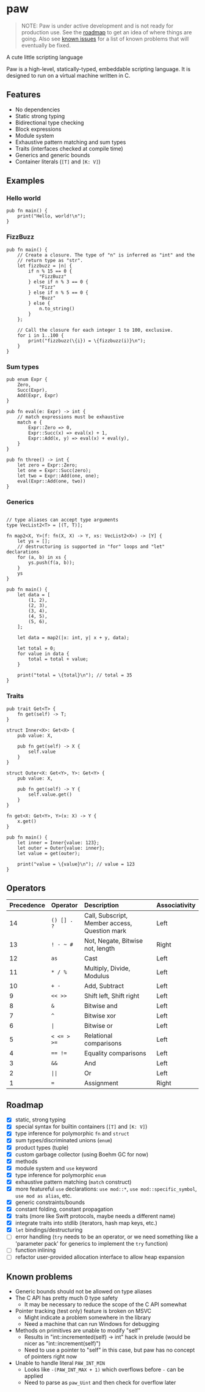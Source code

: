 # paw

> NOTE: Paw is under active development and is not ready for production use.
> See the [roadmap](#roadmap) to get an idea of where things are going.
> Also see [known issues](#known-issues) for a list of known problems that will eventually be fixed.

A cute little scripting language

Paw is a high-level, statically-typed, embeddable scripting language.
It is designed to run on a virtual machine written in C.

## Features
+ No dependencies
+ Static strong typing
+ Bidirectional type checking
+ Block expressions
+ Module system
+ Exhaustive pattern matching and sum types
+ Traits (interfaces checked at compile time)
+ Generics and generic bounds
+ Container literals (`[T]` and `[K: V]`)

## Examples

### Hello world
```paw
pub fn main() {
    print("Hello, world!\n");
}
```

### FizzBuzz
```paw
pub fn main() {
    // Create a closure. The type of "n" is inferred as "int" and the 
    // return type as "str".
    let fizzbuzz = |n| {
        if n % 15 == 0 { 
            "FizzBuzz" 
        } else if n % 3 == 0 { 
            "Fizz"
        } else if n % 5 == 0 { 
            "Buzz" 
        } else { 
            n.to_string() 
        }
    };

    // Call the closure for each integer 1 to 100, exclusive.
    for i in 1..100 {
        print("fizzbuzz(\{i}) = \{fizzbuzz(i)}\n");
    }
}
```

### Sum types
```paw
pub enum Expr {
    Zero,
    Succ(Expr),
    Add(Expr, Expr)
}

pub fn eval(e: Expr) -> int {
    // match expressions must be exhaustive
    match e {
        Expr::Zero => 0,
        Expr::Succ(x) => eval(x) + 1,
        Expr::Add(x, y) => eval(x) + eval(y),
    }
}

pub fn three() -> int {
    let zero = Expr::Zero;
    let one = Expr::Succ(zero);
    let two = Expr::Add(one, one);
    eval(Expr::Add(one, two))
}
```

### Generics
```paw

// type aliases can accept type arguments
type VecList2<T> = [(T, T)];

fn map2<X, Y>(f: fn(X, X) -> Y, xs: VecList2<X>) -> [Y] {
    let ys = [];
    // destructuring is supported in "for" loops and "let" declarations
    for (a, b) in xs {
        ys.push(f(a, b));
    }
    ys
}

pub fn main() {
    let data = [
        (1, 2),
        (2, 3),
        (3, 4),
        (4, 5),
        (5, 6),
    ];

    let data = map2(|x: int, y| x + y, data);

    let total = 0;
    for value in data {
        total = total + value;
    }

    print("total = \{total}\n"); // total = 35
}

```

### Traits

```paw
pub trait Get<T> {
    fn get(self) -> T;
}

struct Inner<X>: Get<X> {
    pub value: X,

    pub fn get(self) -> X {
        self.value
    }
}

struct Outer<X: Get<Y>, Y>: Get<Y> {
    pub value: X,

    pub fn get(self) -> Y {
        self.value.get()
    }
}

fn get<X: Get<Y>, Y>(x: X) -> Y {
    x.get()
}

pub fn main() {
    let inner = Inner{value: 123};
    let outer = Outer{value: inner};
    let value = get(outer);

    print("value = \{value}\n"); // value = 123
}
```

## Operators

|Precedence|Operator   |Description                                   |Associativity|
|:---------|:----------|:---------------------------------------------|:------------|
|14        |`() [] . ?`|Call, Subscript, Member access, Question mark |Left         |
|13        |`! - ~ #`  |Not, Negate, Bitwise not, length              |Right        |
|12        |`as`       |Cast                                          |Left         |
|11        |`* / %`    |Multiply, Divide, Modulus                     |Left         |
|10        |`+ -`      |Add, Subtract                                 |Left         |
|9         |`<< >>`    |Shift left, Shift right                       |Left         |
|8         |`&`        |Bitwise and                                   |Left         |
|7         |`^`        |Bitwise xor                                   |Left         |
|6         |<code>&#124;</code>|Bitwise or                            |Left         |
|5         |`< <= > >=`|Relational comparisons                        |Left         |
|4         |`== !=`    |Equality comparisons                          |Left         |
|3         |`&&`       |And                                           |Left         |
|2         |<code>&#124;&#124;</code>|Or                              |Left         |
|1         |`=`        |Assignment                                    |Right        |

## Roadmap
+ [x] static, strong typing
+ [x] special syntax for builtin containers (`[T]` and `[K: V]`)
+ [x] type inference for polymorphic `fn` and `struct`
+ [x] sum types/discriminated unions (`enum`)
+ [x] product types (tuple)
+ [x] custom garbage collector (using Boehm GC for now)
+ [x] methods
+ [x] module system and `use` keyword
+ [x] type inference for polymorphic `enum`
+ [x] exhaustive pattern matching (`match` construct)
+ [x] more featureful `use` declarations: `use mod::*`, `use mod::specific_symbol`, `use mod as alias`, etc.
+ [x] generic constraints/bounds
+ [x] constant folding, constant propagation
+ [x] traits (more like Swift protocols, maybe needs a different name)
+ [x] integrate traits into stdlib (iterators, hash map keys, etc.)
+ [x] `let` bindings/destructuring
+ [ ] error handling (`try` needs to be an operator, or we need something like a 'parameter pack' for generics to implement the `try` function)
+ [ ] function inlining
+ [ ] refactor user-provided allocation interface to allow heap expansion

## Known problems
+ Generic bounds should not be allowed on type aliases
+ The C API has pretty much 0 type safety
    + It may be necessary to reduce the scope of the C API somewhat
+ Pointer tracking (test only) feature is broken on MSVC
    + Might indicate a problem somewhere in the library
    + Need a machine that can run Windows for debugging
+ Methods on primitives are unable to modify "self"
    + Results in "int::incremented(self) -> int" hack in prelude (would be nicer as "int::increment(self)")
    + Need to use a pointer to "self" in this case, but paw has no concept of pointers right now
+ Unable to handle literal `PAW_INT_MIN`
    + Looks like `-(PAW_INT_MAX + 1)` which overflows before `-` can be applied
    + Need to parse as `paw_Uint` and then check for overflow later

